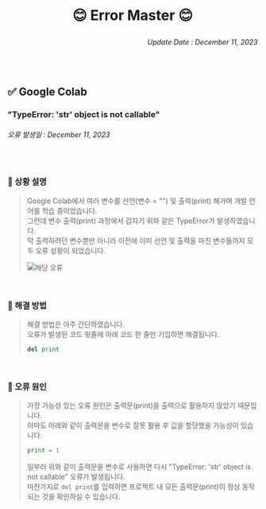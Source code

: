 <!-- Introduction -->
# <p align = center>😊 Error Master 😊</p>

<!-- Update Date -->
###### <p align = right>Update Date : December 11, 2023</p>

<br/>

<!-- Google Colab -->
## ✅  Google Colab
### "TypeError: 'str' object is not callable"
###### 오류 발생일 : December 11, 2023

<br/>

### 📌 상황 설명
> Google Colab에서 여러 변수를 선언(변수 = "") 및 출력(print) 해가며 개발 언어를 학습 중이었습니다.  
> 그런데 변수 출력(print) 과정에서 갑자기 위와 같은 TypeError가 발생하였습니다.  
> 막 출력하려던 변수뿐만 아니라 이전에 이미 선언 및 출력을 마친 변수들까지 모두 오류 상황이 되었습니다.
> <br/>
> 
> ![해당 오류](https://github.com/Kim-src/Errors/assets/150884526/c361ba6a-49bf-4aa1-9e0a-79aca87ac743)

<br/>

### 📌 해결 방법
> 해결 방법은 아주 간단하였습니다.  
> 오류가 발생된 코드 윗줄에 아래 코드 한 줄만 기입하면 해결됩니다.
> ``` Python
> del print
> ```

<br/>

### 📌 오류 원인
> 가장 가능성 있는 오류 원인은 출력문(print)을 출력으로 활용하지 않았기 때문입니다.  
> 아마도 아래와 같이 출력문을 변수로 잘못 활용 후 값을 할당했을 가능성이 있습니다.  
> ``` Python
> print = 1
> ```
> 일부러 위와 같이 출력문을 변수로 사용하면 다시 "TypeError: 'str' object is not callable" 오류가 발생됩니다.  
> 마찬가지로 ```del print```를 입력하면 프로젝트 내 모든 출력문(print)이 정상 동작되는 것을 확인하실 수 있습니다.  
